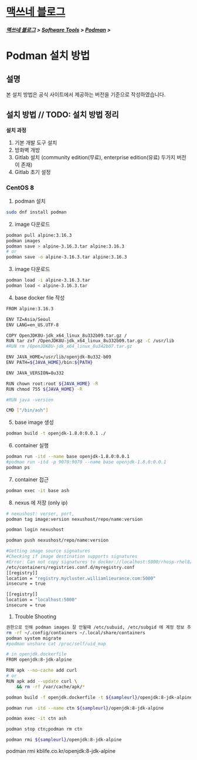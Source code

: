 <link rel="stylesheet" type="text/css" href="/css/style-header.css">
<link href="https://cdn.jsdelivr.net/npm/bootstrap@5.3.0-alpha1/dist/css/bootstrap.min.css" rel="stylesheet" integrity="sha384-GLhlTQ8iRABdZLl6O3oVMWSktQOp6b7In1Zl3/Jr59b6EGGoI1aFkw7cmDA6j6gD" crossorigin="anonymous">

<div class="sticky-top bg-white pt-1 pb-2">
<h1><a href="/">맥쓰네 블로그</a></h1>
<h5> 
<a href="/">맥쓰네 블로그</a>
>
<a href="/software_tools/">Software Tools</a>
>
<a href="/software_tools/podman/">Podman</a>
>
</h5>
</div>

# Podman 설치 방법
## 설명
본 설치 방법은 공식 사이트에서 제공하는 버전을 기준으로 작성하였습니다.

## 설치 방법 // TODO: 설치 방법 정리
**설치 과정**
1. 기본 개발 도구 설치
2. 방화벽 개방
3. Gitlab 설치 (community edition(무료), enterprise edition(유료) 두가지 버전이 존재)
4. Gitlab 초기 설정

### CentOS 8 
1. podman 설치
```bash
sudo dnf install podman
```

2. image 다운로드
```bash
podman pull alpine:3.16.3
podman images
podman save > alpine-3.16.3.tar alpine:3.16.3
# or
podman save -o alpine-3.16.3.tar alpine:3.16.3
```

3. image 다운로드
```bash
podman load -i alpine-3.16.3.tar
podman load < alpine-3.16.3.tar
```

4. base docker file 작성 <!-- TODO: alpine 내부에서 java 가 실행이 안됨 -->
```bash
FROM alpine:3.16.3

ENV TZ=Asia/Seoul
ENV LANG=en_US.UTF-8

COPY OpenJDK8U-jdk_x64_linux_8u332b09.tar.gz /
RUN tar zxf /OpenJDK8U-jdk_x64_linux_8u332b09.tar.gz -C /usr/lib
#RUN rm /OpenJDK8U-jdk_x64_linux_8u342b07.tar.gz

ENV JAVA_HOME=/usr/lib/openjdk-8u332-b09
ENV PATH=${JAVA_HOME}/bin:${PATH}

ENV JAVA_VERSION=8u332

RUN chown root:root ${JAVA_HOME} -R
RUN chmod 755 ${JAVA_HOME} -R

#RUN java -version

CMD ["/bin/ash"]
```

5. base image 생성
```bash
podman build -t openjdk-1.8.0:0.0.1 ./
```

6. container 실행
```bash
podman run -itd --name base openjdk-1.8.0:0.0.1
#podman run -itd -p 9070:9070 --name base openjdk-1.8.0:0.0.1
podman ps
```

7. container 접근
```bash
podman exec -it base ash
```

8. nexus 에 저장 (only ip)
```bash
# nexushost: verser, port, 
podman tag image:version nexushost/repo/name:version

podman login nexushost

podman push nexushost/repo/name:version

#Getting image source signatures
#Checking if image destination supports signatures
#Error: Can not copy signatures to docker://localhost:5000/rhosp-rhel8/openstack-etcd:16.2: pinging container registry localhost:5000: Get "https://localhost:5000/v2/": http: server gave HTTP response to HTTPS client 발생시
/etc/containers/registries.conf.d/myregistry.conf
[[registry]]
location = "registry.mycluster.williamlieurance.com:5000"
insecure = true

[[registry]]
location = "localhost:5000"
insecure = true
```

1. Trouble Shooting <!-- TODO: podman trouble shooting -->
```bash
권한으로 인해 podman images 잘 안될때 /etc/subuid, /etc/subgid 에 계정 정보 추가
rm -rf ~/.config/containers ~/.local/share/containers
podman system migrate
#podman unshare cat /proc/self/uid_map
```

<!-- TODO: 특정 dockerfile 로 특정 이름의 이미지 생성 -->
```bash
# in openjdk.dockerfile
FROM openjdk:8-jdk-alpine

RUN apk --no-cache add curl
# or
RUN apk add --update curl \
    && rm -rf /var/cache/apk/*
```
```bash
podman build -f openjdk.dockerfile -t ${sampleurl}/openjdk:8-jdk-alpine
```
```bash
podman run -itd --name ctn ${sampleurl}/openjdk:8-jdk-alpine
```
```bash
podman exec -it ctn ash
```
```bash
podman stop ctn;podman rm ctn
```
```bash
podman rmi ${sampleurl}/openjdk:8-jdk-alpine
```

podman rmi kblife.co.kr/openjdk:8-jdk-alpine
